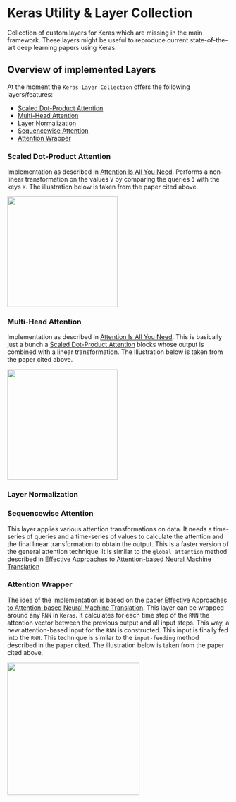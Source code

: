 # Keras Utility & Layer Collection
Collection of custom layers for Keras which are missing in the main framework. These layers might be useful to reproduce current state-of-the-art deep learning papers using Keras.

## Overview of implemented Layers
At the moment the `Keras Layer Collection` offers the following layers/features:

- [Scaled Dot-Product Attention](#sdpattention)
- [Multi-Head Attention](#mhatn)
- [Layer Normalization](#layernorm)
- [Sequencewise Attention](#seqatn)
- [Attention Wrapper](#atnwrapper)

### Scaled Dot-Product Attention <a name="sdpattention"></a>

Implementation as described in [Attention Is All You Need](https://arxiv.org/abs/1706.03762). Performs a non-linear transformation on the values `V` by comparing the queries `Q` with the keys `K`. The illustration below is taken from the paper cited above.

<img src="https://i.imgur.com/7zDGedN.jpg" height=250>

### Multi-Head Attention <a name="mhatn"></a>
Implementation as described in [Attention Is All You Need](https://arxiv.org/abs/1706.03762). This is basically just a bunch a [Scaled Dot-Product Attention](#sdpattention) blocks whose output is combined with a linear transformation. The illustration below is taken from the paper cited above.

<img src="https://i.imgur.com/c0xLAfS.jpg" height=250>

### Layer Normalization <a name="layernorm"></a>


### Sequencewise Attention <a name="seqatn"></a>
This layer applies various attention transformations on data. It needs a time-series of queries and a time-series of values to calculate the attention and the final linear transformation to obtain the output. This is a faster version of the general attention technique. It is similar to the `global attention` method described in [Effective Approaches to Attention-based Neural Machine Translation](https://arxiv.org/abs/1508.04025)

### Attention Wrapper <a name="atnwrapper"></a>
The idea of the implementation is based on the paper [Effective Approaches to Attention-based Neural Machine Translation](https://arxiv.org/abs/1508.04025). This layer can be wrapped around any `RNN` in `Keras`. It calculates for each time step of the `RNN` the attention vector between the previous output and all input steps. This way, a new attention-based input for the `RNN` is constructed. This input is finally fed into the `RNN`. This technique is similar to the `input-feeding` method described in the paper cited. The illustration below is taken from the paper cited above.

<img src="https://i.imgur.com/AZKWSd2.png" height=300>
